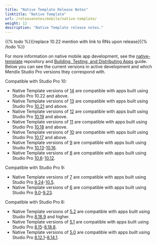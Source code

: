 ```yaml
---
title: "Native Template Release Notes"
linktitle: "Native Template"
url: /releasenotes/mobile/native-template/
weight: 12
description: "Native Template release notes."
---
```


{{% todo %}}[replace 10.22 mention with link to RNs upon release]{{% /todo %}} 

For more information on native mobile app development, see the [native-template](https://github.com/mendix/native-template/) repository and [Building, Testing, and Distributing Apps](/refguide/mobile/distributing-mobile-apps/) guide. Below you can see the current versions in active development and which Mendix Studio Pro versions they correspond with.

Compatible with Studio Pro 10:

* Native Template versions of [14](/releasenotes/mobile/nt-14-rn/) are compatible with apps built using Studio Pro 10.22 and above.
* Native Template versions of [13](/releasenotes/mobile/nt-13-rn/) are compatible with apps built using Studio Pro [10.21](/releasenotes/studio-pro/10.21/) and above.
* Native Template versions of [12](/releasenotes/mobile/nt-12-rn/) are compatible with apps built using Studio Pro [10.19](/releasenotes/studio-pro/10.19/) and above.
* Native Template versions of [11](/releasenotes/mobile/nt-11-rn/) are compatible with apps built using Studio Pro [10.18](/releasenotes/studio-pro/10.18/) and above.
* Native Template versions of [10](/releasenotes/mobile/nt-10-rn/) are compatible with apps built using Studio Pro [10.17](/releasenotes/studio-pro/10.17/) and above.
* Native Template versions of [9](/releasenotes/mobile/nt-9-rn/) are compatible with apps built using Studio Pro [10.13](/releasenotes/studio-pro/10.13/)-[10.16](/releasenotes/studio-pro/10.16/).
* Native Template versions of [8](/releasenotes/mobile/nt-8-rn/) are compatible with apps built using Studio Pro [10.6](/releasenotes/studio-pro/10.6/)-[10.12](/releasenotes/studio-pro/10.12/).

Compatible with Studio Pro 9:

* Native Template versions of [7](/releasenotes/mobile/nt-7-rn/) are compatible with apps built using Studio Pro [9.24](/releasenotes/studio-pro/9.24/)-[10.5](/releasenotes/studio-pro/10.5/). 
* Native Template versions of [6](/releasenotes/mobile/nt-6-rn/) are compatible with apps built using Studio Pro [9.0](/releasenotes/studio-pro/9.0/)-[9.23](/releasenotes/studio-pro/9.23/). 

Compatible with Studio Pro 8:

* Native Template versions of [5.2](/releasenotes/mobile/nt-5.2-rn/) are compatible with apps built using Studio Pro [8.18.9](/releasenotes/studio-pro/8.18/#8189) and higher.
* Native Template versions of [5.1](/releasenotes/mobile/nt-5.1-rn/) are compatible with apps built using Studio Pro [8.15](/releasenotes/studio-pro/8.15/)-[8.18.8](/releasenotes/studio-pro/8.18/#8188).
* Native Template versions of [5.0](/releasenotes/mobile/nt-5.0-rn/) are compatible with apps built using Studio Pro [8.12.1](/releasenotes/studio-pro/8.12/#8121)–[8.14.1](/releasenotes/studio-pro/8.14/).
